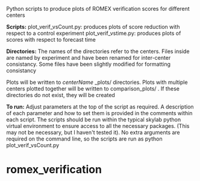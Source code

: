 Python scripts to produce plots of ROMEX verification scores for different centers

**Scripts:**
plot_verif_vsCount.py: produces plots of score reduction with respect to a control experiment
plot_verif_vstime.py: produces plots of scores with respect to forecast time

**Directories:**
The names of the directories refer to the centers. Files inside are named by experiment and have been renamed for inter-center consistancy. Some files have been slightly modified for formatting consistancy

Plots will be written to _centerName_ _plots/ directories. Plots with multiple centers plotted together will be written to comparison_plots/ . If these directories do not exist, they will be created

**To run:**
Adjust parameters at the top of the script as required. A description of each parameter and how to set them is provided in the comments within each script. The scripts should be run within the typical skylab python virtual environment to ensure access to all the necessary packages. (This may not be necessary, but I haven't tested it). No extra arguments are required on the command line, so the scripts are run as python plot_verif_vsCount.py
# romex_verification
